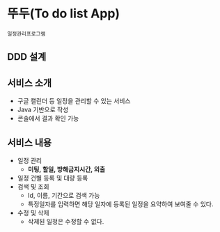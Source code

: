 # 뚜두(To do list App)
    일정관리프로그램
## DDD 설계

## 서비스 소개
* 구글 캘린더 등 일정을 관리할 수 있는 서비스
* Java 기반으로 작성
* 콘솔에서 결과 확인 가능

## 서비스 내용
* 일정 관리
  * **미팅, 할일, 방해금지시간, 외출**
* 일정 건별 등록 및 대량 등록
* 검색 및 조회
  * Id, 이름, 기간으로 검색 가능
  * 특정일자를 입력하면 해당 일자에 등록된 일정을 요약하여 보여줄 수 있다.
* 수정 및 삭제
  * 삭제된 일정은 수정할 수 없다.

